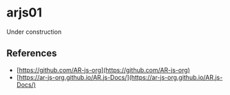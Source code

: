 # arjs01
Under construction

## References
* [https://github.com/AR-js-org](https://github.com/AR-js-org)
* [https://ar-js-org.github.io/AR.js-Docs/](https://ar-js-org.github.io/AR.js-Docs/)
